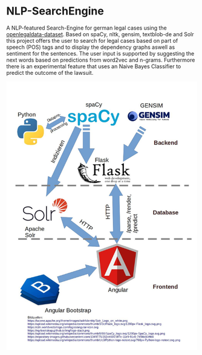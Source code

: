 # NLP-SearchEngine

A NLP-featured Search-Engine for german legal cases using the [openlegaldata-dataset](https://de.openlegaldata.io/). Based on spaCy, nltk, gensim, textblob-de and Solr this project offers the user to search for legal cases based on part of speech (POS) tags and to display the dependency graphs aswell as sentiment for the sentences. The user input is supported by suggesting the next words based on predictions from word2vec and n-grams. Furthermore there is an experimental feature that uses an Naive Bayes Classifier to predict the outcome of the lawsuit.

![Depction of the architecture](Architekturbild.jpg)
